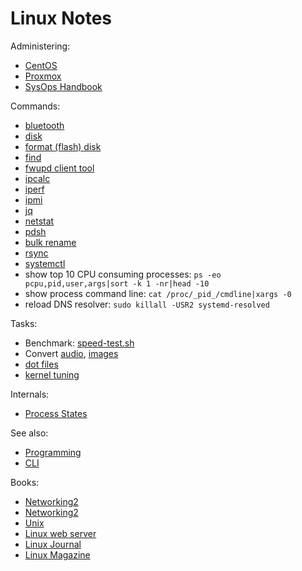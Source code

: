 # Linux Notes

Administering:

* [CentOS](../centos/)
* [Proxmox](../proxmox/)
* [SysOps Handbook](https://abarrak.gitbook.io/linux-sysops-handbook/)

Commands:

* [bluetooth](cli-bluetooth.html)
* [disk](cli-disk.html)
* [format (flash) disk](cli-disk-format.html)
* [find](cli-find.html)
* [fwupd client tool](cli-fwupdmgr.html)
* [ipcalc](cli-ipcalc.html)
* [iperf](cli-iperf.html)
* [ipmi](cli-ipmi.html)
* [jq](cli-jq.html)
* [netstat](cli-netstat.html)
* [pdsh](cli-pdsh.html)
* [bulk rename](cli-rename-files.html)
* [rsync](cli-rsync.html)
* [systemctl](cli-systemctl.html)
* show top 10 CPU consuming processes:
`ps -eo pcpu,pid,user,args|sort -k 1 -nr|head -10`
* show process command line: `cat /proc/_pid_/cmdline|xargs -0`
* reload DNS resolver: `sudo killall -USR2 systemd-resolved`

Tasks:

* Benchmark: [speed-test.sh](speed-test.sh)
* Convert [audio](convert-audio.html), [images](convert-image.html)
* [dot files](../apps/dot-files)
* [kernel tuning](kernel-tuning.html)

Internals:

* [Process States](https://raw.githubusercontent.com/abarrak/linux-sysops-handbook/main/images/process-states.png)

See also:

* [Programming](../programming/)
* [CLI](cli.html)


Books:

* [Networking2](http://nnc3.com/mags/networking/)
* [Networking2](http://nnc3.com/mags/Networking2/)
* [Unix](http://nnc3.com/mags/unix3/)
* [Linux web server](http://nnc3.com/mags/lnXwwwsvr/)
* [Linux Journal](http://nnc3.com/mags/LM18/LJ/tocindex.html)
* [Linux Magazine](http://nnc3.com/mags/LM10/)
